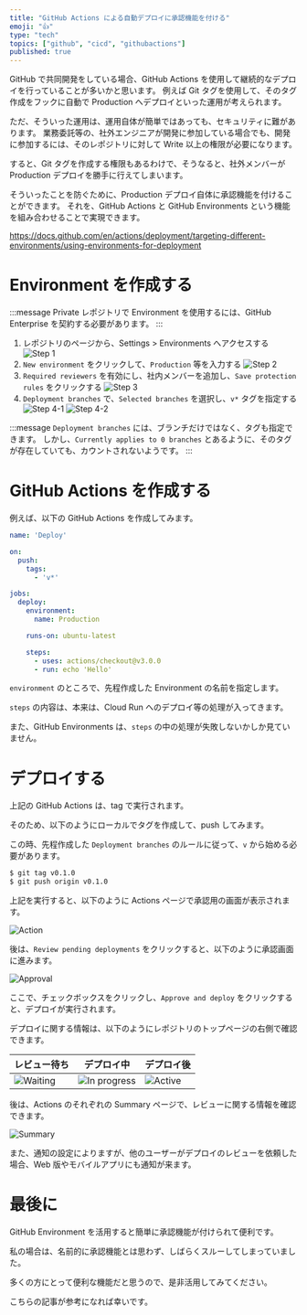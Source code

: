 ```yaml
---
title: "GitHub Actions による自動デプロイに承認機能を付ける"
emoji: "👍"
type: "tech"
topics: ["github", "cicd", "githubactions"]
published: true
---
```


GitHub で共同開発をしている場合、GitHub Actions を使用して継続的なデプロイを行っていることが多いかと思います。
例えば Git タグを使用して、そのタグ作成をフックに自動で Production へデプロイといった運用が考えられます。

ただ、そういった運用は、運用自体が簡単ではあっても、セキュリティに難があります。
業務委託等の、社外エンジニアが開発に参加している場合でも、開発に参加するには、そのレポジトリに対して Write 以上の権限が必要になります。

すると、Git タグを作成する権限もあるわけで、そうなると、社外メンバーが Production デプロイを勝手に行えてしまいます。

そういったことを防ぐために、Production デプロイ自体に承認機能を付けることができます。
それを、GitHub Actions と GitHub Environments という機能を組み合わせることで実現できます。

https://docs.github.com/en/actions/deployment/targeting-different-environments/using-environments-for-deployment

# Environment を作成する

:::message
Private レポジトリで Environment を使用するには、GitHub Enterprise を契約する必要があります。
:::

1. レポジトリのページから、Settings > Environments へアクセスする
   ![Step 1](/images/approve-deployments-with-github-environments/step1.png)
2. `New environment` をクリックして、`Production` 等を入力する
   ![Step 2](/images/approve-deployments-with-github-environments/step2.png)
3. `Required reviewers` を有効にし、社内メンバーを追加し、`Save protection rules` をクリックする
   ![Step 3](/images/approve-deployments-with-github-environments/step3.png)
4. `Deployment branches` で、`Selected branches` を選択し、`v*` タグを指定する
   ![Step 4-1](/images/approve-deployments-with-github-environments/step4-1.png)
   ![Step 4-2](/images/approve-deployments-with-github-environments/step4-2.png)

:::message
`Deployment branches` には、ブランチだけではなく、タグも指定できます。
しかし、`Currently applies to 0 branches` とあるように、そのタグが存在していても、カウントされないようです。
:::

# GitHub Actions を作成する

例えば、以下の GitHub Actions を作成してみます。

```yaml
name: 'Deploy'

on:
  push:
    tags:
      - 'v*'

jobs:
  deploy:
    environment:
      name: Production

    runs-on: ubuntu-latest

    steps:
      - uses: actions/checkout@v3.0.0
      - run: echo 'Hello'
```

`environment` のところで、先程作成した Environment の名前を指定します。

`steps` の内容は、本来は、Cloud Run へのデプロイ等の処理が入ってきます。

また、GitHub Environments は、`steps` の中の処理が失敗しないかしか見ていません。

# デプロイする

上記の GitHub Actions は、tag で実行されます。

そのため、以下のようにローカルでタグを作成して、push してみます。

この時、先程作成した `Deployment branches` のルールに従って、`v` から始める必要があります。

```bash
$ git tag v0.1.0
$ git push origin v0.1.0
```

上記を実行すると、以下のように Actions ページで承認用の画面が表示されます。

![Action](/images/approve-deployments-with-github-environments/action.png)

後は、`Review pending deployments` をクリックすると、以下のように承認画面に進みます。

![Approval](/images/approve-deployments-with-github-environments/approval.png)

ここで、チェックボックスをクリックし、`Approve and deploy` をクリックすると、デプロイが実行されます。

デプロイに関する情報は、以下のようにレポジトリのトップページの右側で確認できます。

| レビュー待ち | デプロイ中 | デプロイ後 |
| ---------- | --------- | -------- |
| ![Waiting](/images/approve-deployments-with-github-environments/waiting.png) | ![In progress](/images/approve-deployments-with-github-environments/in-progress.png) | ![Active](/images/approve-deployments-with-github-environments/active.png) |

後は、Actions のそれぞれの Summary ページで、レビューに関する情報を確認できます。

![Summary](/images/approve-deployments-with-github-environments/summary.png)

また、通知の設定によりますが、他のユーザーがデプロイのレビューを依頼した場合、Web 版やモバイルアプリにも通知が来ます。

# 最後に

GitHub Environment を活用すると簡単に承認機能が付けられて便利です。

私の場合は、名前的に承認機能とは思わず、しばらくスルーしてしまっていました。

多くの方にとって便利な機能だと思うので、是非活用してみてください。

こちらの記事が参考になれば幸いです。
